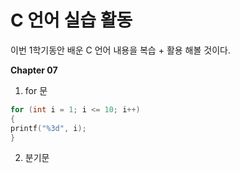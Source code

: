 # C 언어 실습 활동
이번 1학기동안 배운 C 언어 내용을 복습 + 활용 해볼 것이다. 

**Chapter 07**

1. for 문
```c
for (int i = 1; i <= 10; i++)
{
printf("%3d", i);
}
```

2. 분기문

